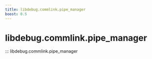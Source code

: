 ```yaml
---
title: libdebug.commlink.pipe_manager
boost: 0.5
---
```

# libdebug.commlink.pipe_manager
::: libdebug.commlink.pipe_manager
